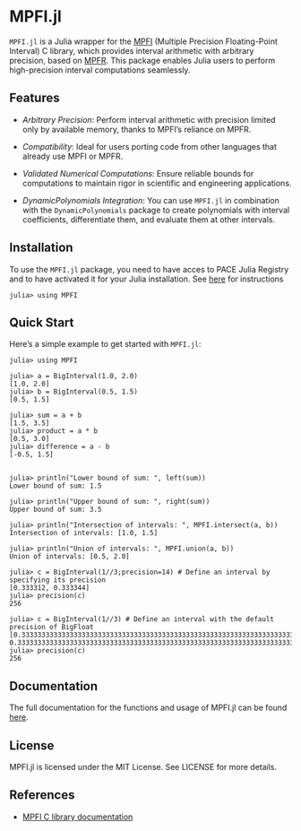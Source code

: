  # MPFI.jl

`MPFI.jl` is a Julia wrapper for the [MPFI](https://perso.ens-lyon.fr/nathalie.revol/software.html) (Multiple Precision Floating-Point Interval) C library, which provides interval arithmetic with arbitrary precision, based on [MPFR](https://www.mpfr.org/). This package enables Julia users to perform high-precision interval computations seamlessly.

## Features

- *Arbitrary Precision*: Perform interval arithmetic with precision limited only by available memory, thanks to MPFI’s reliance on MPFR.  
- *Compatibility*: Ideal for users porting code from other languages that already use MPFI or MPFR.  

- *Validated Numerical Computations*: Ensure reliable bounds for computations to maintain rigor in scientific and engineering applications.  
- *DynamicPolynomials Integration*: You can use `MPFI.jl` in combination with the `DynamicPolynomials` package to create polynomials with interval coefficients, differentiate them, and evaluate them at other intervals.

## Installation
   
To use the `MPFI.jl` package, you need to have acces to PACE Julia Registry and to have activated it for your Julia installation.
See [here](https://pace.gitlabpages.inria.fr/software/) for instructions
  


```julia-
julia> using MPFI
```

## Quick Start

Here’s a simple example to get started with `MPFI.jl`:

```julia-REPL
julia> using MPFI

julia> a = BigInterval(1.0, 2.0)  
[1.0, 2.0]
julia> b = BigInterval(0.5, 1.5) 
[0.5, 1.5]

julia> sum = a + b  
[1.5, 3.5]
julia> product = a * b 
[0.5, 3.0]
julia> difference = a - b
[-0.5, 1.5]


julia> println("Lower bound of sum: ", left(sum))
Lower bound of sum: 1.5

julia> println("Upper bound of sum: ", right(sum))
Upper bound of sum: 3.5

julia> println("Intersection of intervals: ", MPFI.intersect(a, b))
Intersection of intervals: [1.0, 1.5]

julia> println("Union of intervals: ", MPFI.union(a, b))
Union of intervals: [0.5, 2.0]

julia> c = BigInterval(1//3;precision=14) # Define an interval by specifying its precision
[0.333312, 0.333344]
julia> precision(c)
256

julia> c = BigInterval(1//3) # Define an interval with the default precision of BigFloat
[0.3333333333333333333333333333333333333333333333333333333333333333333333333333304, 0.3333333333333333333333333333333333333333333333333333333333333333333333333333348]
julia> precision(c)
256
```

## Documentation
The full documentation for the functions and usage of MPFI.jl can be found [here](https://ckatsama.gitlabpages.inria.fr/mpfi.jl/).

## License
MPFI.jl is licensed under the MIT License. See LICENSE for more details.

## References
- [MPFI C library documentation](https://perso.ens-lyon.fr/nathalie.revol/software.html) 


